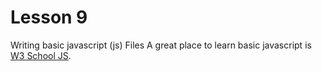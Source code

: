 # Lesson 9
Writing basic javascript (js) Files
A great place to learn basic javascript is [W3 School JS](https://www.w3schools.com/js/default.asp).

